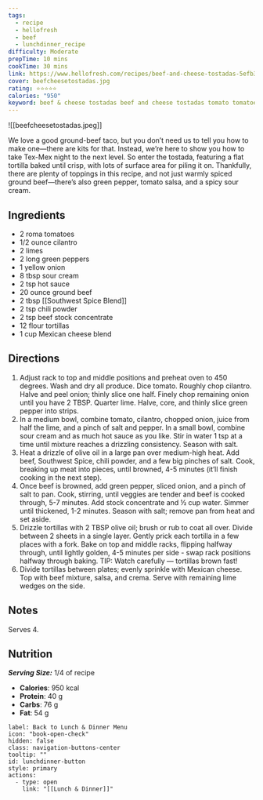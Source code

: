 ```yaml
---
tags:
  - recipe
  - hellofresh
  - beef
  - lunchdinner_recipe
difficulty: Moderate
prepTime: 10 mins
cookTime: 30 mins
link: https://www.hellofresh.com/recipes/beef-and-cheese-tostadas-5efb34deb838d61456740e32
cover: beefcheesetostadas.jpg
rating: ⭐️⭐️⭐️⭐️⭐️
calories: "950"
keyword: beef & cheese tostadas beef and cheese tostadas tomato tomatoes cilantro green pepper sour cream hot sauce chili powder southwest spice blend beef stock concentrate tortilla mexican cheese blend
---
```


![[beefcheesetostadas.jpeg]]

We love a good ground-beef taco, but you don’t need us to tell you how to make one—there are kits for that. Instead, we’re here to show you how to take Tex-Mex night to the next level. So enter the tostada, featuring a flat tortilla baked until crisp, with lots of surface area for piling it on. Thankfully, there are plenty of toppings in this recipe, and not just warmly spiced ground beef—there’s also green pepper, tomato salsa, and a spicy sour cream.

## Ingredients
- 2 roma tomatoes
- 1/2 ounce cilantro
- 2 limes
- 2 long green peppers
- 1 yellow onion
- 8 tbsp sour cream
- 2 tsp hot sauce
- 20 ounce ground beef
- 2 tbsp [[Southwest Spice Blend]]
- 2 tsp chili powder
- 2 tsp beef stock concentrate
- 12 flour tortillas
- 1 cup Mexican cheese blend


## Directions
1. Adjust rack to top and middle positions and preheat oven to 450 degrees. Wash and dry all produce. Dice tomato. Roughly chop cilantro. Halve and peel onion; thinly slice one half. Finely chop remaining onion until you have 2 TBSP. Quarter lime. Halve, core, and thinly slice green pepper into strips.
2. In a medium bowl, combine tomato, cilantro, chopped onion, juice from half the lime, and a pinch of salt and pepper. In a small bowl, combine sour cream and as much hot sauce as you like. Stir in water 1 tsp at a time until mixture reaches a drizzling consistency. Season with salt.
3. Heat a drizzle of olive oil in a large pan over medium-high heat. Add beef, Southwest Spice, chili powder, and a few big pinches of salt. Cook, breaking up meat into pieces, until browned, 4-5 minutes (it’ll finish cooking in the next step).
4. Once beef is browned, add green pepper, sliced onion, and a pinch of salt to pan. Cook, stirring, until veggies are tender and beef is cooked through, 5-7 minutes. Add stock concentrate and ½ cup water. Simmer until thickened, 1-2 minutes. Season with salt; remove pan from heat and set aside.
5. Drizzle tortillas with 2 TBSP olive oil; brush or rub to coat all over. Divide between 2 sheets in a single layer. Gently prick each tortilla in a few places with a fork. Bake on top and middle racks, flipping halfway through, until lightly golden, 4-5 minutes per side - swap rack positions halfway through baking. TIP: Watch carefully — tortillas brown fast!
6. Divide tortillas between plates; evenly sprinkle with Mexican cheese. Top with beef mixture, salsa, and crema. Serve with remaining lime wedges on the side.

## Notes
Serves 4.

## Nutrition
***Serving Size:*** 1/4 of recipe
- **Calories**: 950 kcal
- **Protein**: 40 g
- **Carbs**: 76 g
- **Fat**: 54 g


```meta-bind-button
label: Back to Lunch & Dinner Menu
icon: "book-open-check"
hidden: false
class: navigation-buttons-center
tooltip: ""
id: lunchdinner-button
style: primary
actions:
  - type: open
    link: "[[Lunch & Dinner]]"

```
 
